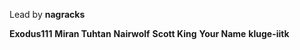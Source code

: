 Lead by **nagracks**

**Exodus111**
**Miran Tuhtan**
**Nairwolf**
**Scott King**
**Your Name**
**kluge-iitk**
